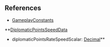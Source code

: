 ## References
  * [GameplayConstants](EntrenchmentGameplayConstants.md)

**[DiplomaticPointsSpeedData](EntrenchmentDiplomaticPointsSpeedData.md)
  * diplomaticPointsRateSpeedScalar: [Decimal](Decimal.md)**

